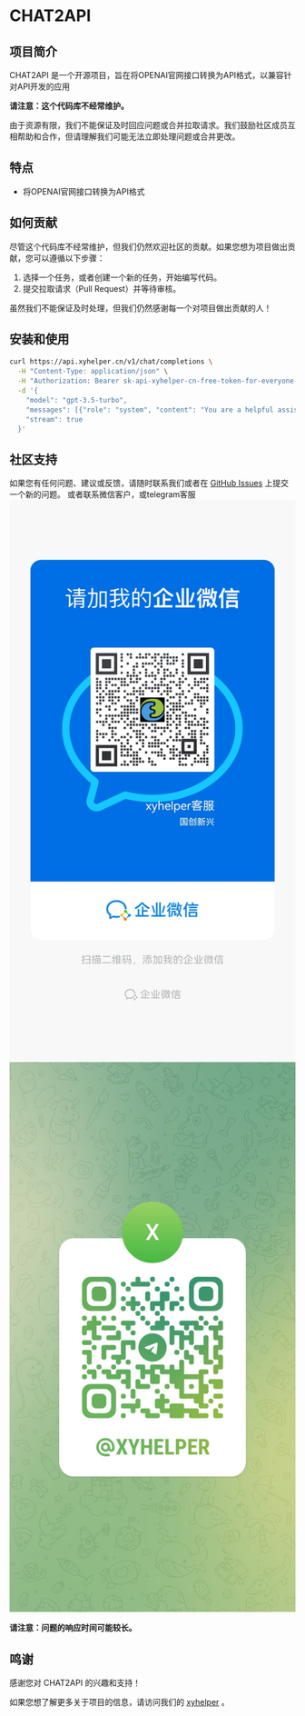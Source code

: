 # CHAT2API


## 项目简介

CHAT2API 是一个开源项目，旨在将OPENAI官网接口转换为API格式，以兼容针对API开发的应用

**请注意：这个代码库不经常维护。**

由于资源有限，我们不能保证及时回应问题或合并拉取请求。我们鼓励社区成员互相帮助和合作，但请理解我们可能无法立即处理问题或合并更改。

## 特点

- 将OPENAI官网接口转换为API格式

## 如何贡献

尽管这个代码库不经常维护，但我们仍然欢迎社区的贡献。如果您想为项目做出贡献，您可以遵循以下步骤：

1. 选择一个任务，或者创建一个新的任务，开始编写代码。
2. 提交拉取请求（Pull Request）并等待审核。

虽然我们不能保证及时处理，但我们仍然感谢每一个对项目做出贡献的人！

## 安装和使用

```bash
curl https://api.xyhelper.cn/v1/chat/completions \
  -H "Content-Type: application/json" \
  -H "Authorization: Bearer sk-api-xyhelper-cn-free-token-for-everyone-xyhelper" \
  -d '{
    "model": "gpt-3.5-turbo",
    "messages": [{"role": "system", "content": "You are a helpful assistant."}, {"role": "user", "content": "Hello!"}],
    "stream": true
  }'
```

## 社区支持

如果您有任何问题、建议或反馈，请随时联系我们或者在 [GitHub Issues](https://github.com/xyhelper/chat2api/issues) 上提交一个新的问题。
或者联系微信客户，或telegram客服
![wx](./images/wx.jpg)
![telegram](./images/telegram.jpg)

**请注意：问题的响应时间可能较长。**


## 鸣谢

感谢您对 CHAT2API 的兴趣和支持！

如果您想了解更多关于项目的信息，请访问我们的 [xyhelper](https://www.xyhelper.com.cn/) 。
